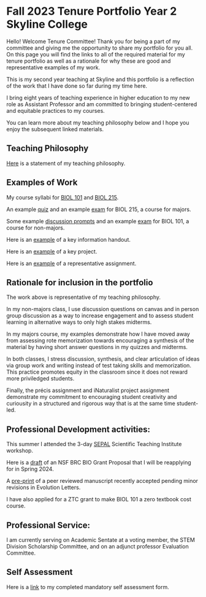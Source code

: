 # Fall 2023 Tenure Portfolio Year 2 Skyline College
Hello! Welcome Tenure Committee! Thank you for being a part of my committee and giving me the opportunity to share my portfolio for you all. On this page you will find the links to all of the required material for my tenure portfolio as well as a rationale for why these are good and representative examples of my work.

This is my second year teaching at Skyline and this portfolio is a reflection of the work that I have done so far during my time here.

I bring eight years of teaching experience in higher education to my new role as Assistant Professor and am committed to bringing student-centered and equitable practices to my courses.

You can learn more about my teaching philosophy below and I hope you enjoy the subsequent linked materials.

## Teaching Philosophy
[Here](https://michaelsongagradstudent.github.io/blog/2022/10/12/Teaching-Philosophy) is a statement of my teaching philosophy.

## Examples of Work
My course syllabi for [BIOL 101]() and [BIOL 215]().

An example [quiz]() and an example [exam]() for BIOL 215, a course for majors.

Some example [discussion prompts]() and an example [exam]() for BIOL 101, a course for non-majors.

Here is an [example]() of a key information handout.

Here is an [example]() of a key project.

Here is an [example]() of a representative assignment.

## Rationale for inclusion in the portfolio

The work above is representative of my teaching philosophy.

In my non-majors class, I use discussion questions on canvas and in person group discussion as a way to increase engagement and to assess student learning in alternative ways to only high stakes midterms.

In my majors course, my examples demonstrate how I have moved away from assessing rote memorization towards encouraging a synthesis of the material by having short answer questions in my quizzes and midterms.

In both classes, I stress discussion, synthesis, and clear articulation of ideas via group work and writing instead of test taking skills and memorization. This practice promotes equity in the classroom since it does not reward more priviledged students.

Finally, the précis assignment and iNaturalist project assignment demonstrate my commitment to encouraging student creativity and curiousity in a structured and rigorous way that is at the same time student-led.

## Professional Development activities:

This summer I attended the 3-day [SEPAL](https://www.sfsusepal.org/courses/) Scientific Teaching Institute workshop.  

Here is a [draft]() of an NSF BRC BIO Grant Proposal that I will be reapplying for in Spring 2024.

A [pre-print]() of a peer reviewed manuscript recently accepted pending minor revisions in Evolution Letters.

I have also applied for a ZTC grant to make BIOL 101 a zero textbook cost course.

## Professional Service:

I am currently serving on Academic Sentate at a voting member, the STEM Division Scholarship Committee, and on an adjunct professor Evaluation Committee.

## Self Assessment

Here is a [link]() to my completed mandatory self assessment form.
